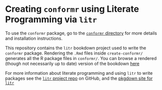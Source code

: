 # Creating `conformr` using Literate Programming via `litr`

To use the `conformr` package, go to the [`conformr` directory](conformr) for more details and installation instructions.

This repository contains the `litr` bookdown project used to write the `conformr` package. Rendering the `.Rmd` files inside `create-conformr/` generates all the R package files in `conformr/`. You can browse a rendered (though not necessarily up to date) version of the bookdown [here](https://exquisite-semifreddo-2d2994.netlify.app/index.html)


For more information about literate programming and using `litr` to write packages see the [`litr` project repo](https://github.com/jacobbien/litr-project) on GitHub, and the [pkgdown site for `litr`](http://faculty.marshall.usc.edu/jacob-bien/litr/docs/index.html)
